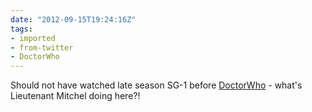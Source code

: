 ```yaml
---
date: "2012-09-15T19:24:16Z"
tags:
- imported
- from-twitter
- DoctorWho
---
```

Should not have watched late season SG-1 before [DoctorWho](/tags/doctorwho) - what's Lieutenant Mitchel doing here?\!
